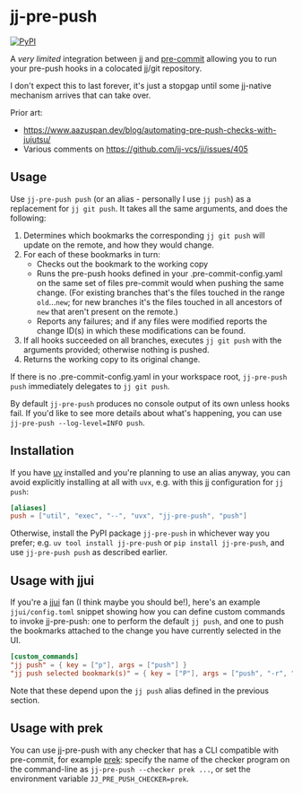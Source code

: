 # jj-pre-push

[![PyPI](https://img.shields.io/pypi/v/jj-pre-push)](https://pypi.org/project/jj-pre-push/)

A _very limited_ integration between [jj](https://jj-vcs.github.io) and
[pre-commit](https://pre-commit.com/) allowing you to run your pre-push hooks in a
colocated jj/git repository.

I don't expect this to last forever, it's just a stopgap until some jj-native mechanism
arrives that can take over.

Prior art:

- <https://www.aazuspan.dev/blog/automating-pre-push-checks-with-jujutsu/>
- Various comments on <https://github.com/jj-vcs/jj/issues/405>

## Usage

Use `jj-pre-push push` (or an alias - personally I use `jj push`) as a replacement for
`jj git push`. It takes all the same arguments, and does the following:

1. Determines which bookmarks the corresponding `jj git push` will update on the remote,
   and how they would change.
2. For each of these bookmarks in turn:
   - Checks out the bookmark to the working copy
   - Runs the pre-push hooks defined in your .pre-commit-config.yaml on the same set of
     files pre-commit would when pushing the same change. (For existing branches that's
     the files touched in the range `old`...`new`; for new branches it's the files
     touched in all ancestors of `new` that aren't present on the remote.)
   - Reports any failures; and if any files were modified reports the change ID(s) in which
     these modifications can be found.
3. If all hooks succeeded on all branches, executes `jj git push` with the arguments
   provided; otherwise nothing is pushed.
4. Returns the working copy to its original change.

If there is no .pre-commit-config.yaml in your workspace root, `jj-pre-push push`
immediately delegates to `jj git push`.

By default `jj-pre-push` produces no console output of its own unless hooks fail. If
you'd like to see more details about what's happening, you can use `jj-pre-push
--log-level=INFO push`.

## Installation

If you have [uv](https://docs.astral.sh/uv/) installed and you're planning to use an
alias anyway, you can avoid explicitly installing at all with `uvx`, e.g. with this jj
configuration for `jj push`:

```toml
[aliases]
push = ["util", "exec", "--", "uvx", "jj-pre-push", "push"]
```

Otherwise, install the PyPI package `jj-pre-push` in whichever way you prefer; e.g. `uv tool
install jj-pre-push` or `pip install jj-pre-push`, and use `jj-pre-push push` as
described earlier.

## Usage with jjui

If you're a [jjui](https://github.com/idursun/jjui) fan (I think maybe you should be!),
here's an example `jjui/config.toml` snippet showing how you can define custom commands
to invoke jj-pre-push: one to perform the default `jj push`, and one to push the
bookmarks attached to the change you have currently selected in the UI.

```toml
[custom_commands]
"jj push" = { key = ["p"], args = ["push"] }
"jj push selected bookmark(s)" = { key = ["P"], args = ["push", "-r", "$change_id"] }
```

Note that these depend upon the `jj push` alias defined in the previous section.

## Usage with prek

You can use jj-pre-push with any checker that has a CLI compatible with pre-commit, for
example [prek](https://github.com/j178/prek): specify the name of the checker program on
the command-line as `jj-pre-push --checker prek ...`, or set the environment variable
`JJ_PRE_PUSH_CHECKER=prek`.
